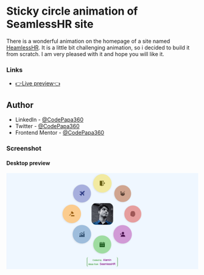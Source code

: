 # Sticky circle animation of SeamlessHR site

There is a wonderful animation on the homepage of a site named [HeamlessHR](https://www.seamlesshr.com). It is a little bit challenging animation, so i decided to build it from scratch. I am very pleased with it and hope you will like it.

### Links

- [👉Live preview👈](https://sticky-circle-animation.netlify.app/)

## Author

- LinkedIn - [@CodePapa360](https://www.linkedin.com/in/codepapa360)
- Twitter - [@CodePapa360](https://www.twitter.com/CodePapa360)
- Frontend Mentor - [@CodePapa360](https://www.frontendmentor.io/profile/CodePapa360)

### Screenshot

#### Desktop preview

<p><img align="center" src="screenshots/Screenshot - Sticky circle animation clone of SeamlessHR home page - CodePapa360.png"/></p>
